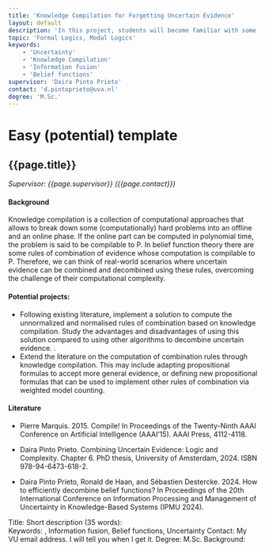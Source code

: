 ```yaml
---
title: 'Knowledge Compilation for Forgetting Uncertain Evidence'
layout: default
description: 'In this project, students will become familiar with some knowledge compilation techniques and rules for combining uncertain evidence. In particular, they will explore the advantages and disadvantages of using knowledge compilation for forgetting uncertain evidence.'
topic: 'Formal Logics, Modal Logics'
keywords: 
    - 'Uncertainty'
    - 'Knowledge Compilation'
    - 'Information fusion'
    - 'Belief functions'
supervisor: 'Daira Pinto Prieto'
contact: 'd.pintoprieto@uva.nl'
degree: 'M.Sc.'
---
```



# Easy (potential) template
<!-- The informtation below doesn´t need to be adjusted. It is automatically pulled from the frontmatter-->
## {{page.title}} 
*Supervisor: {{page.supervisor}} ({{page.contact}})*

#### Background
Knowledge compilation is a collection of computational approaches that allows to break down some (computationally) hard problems into an offline and an online phase. If the online part can be computed in polynomial time, the problem is said to be compilable to P. In belief function theory there are some rules of combination of evidence whose computation is compilable to P.  Therefore, we can think of real-world scenarios where uncertain evidence can be combined and decombined using these rules, overcoming the challenge of their computational complexity.


#### Potential projects:
- Following existing literature, implement a solution to compute the unnormalized and normalised rules of combination based on knowledge compilation. Study the advantages and disadvantages of using this solution compared to using other algorithms to decombine uncertain evidence. .
- Extend the literature on the computation of combination rules through knowledge compilation. This may include adapting propositional formulas to accept more general evidence, or defining new propositional formulas that can be used to implement other rules of combination via weighted model counting. 


#### Literature
- Pierre Marquis. 2015. Compile! In Proceedings of the Twenty-Ninth AAAI Conference on Artificial Intelligence (AAAI’15). AAAI Press, 4112-4118.

- Daira Pinto Prieto. Combining Uncertain Evidence: Logic and Complexity. Chapter 6. PhD thesis, University of Amsterdam, 2024. ISBN 978-94-6473-618-2.
- Daira Pinto Prieto, Ronald de Haan, and Sébastien Destercke. 2024. How to efficiently decombine belief functions? In Proceedings of the 20th International Conference on Information Processing and Management of Uncertainty in Knowledge-Based Systems (IPMU 2024).


Title: 
Short description (35 words):  
Keywords: , Information fusion, Belief functions, Uncertainty
Contact: My VU email address. I will tell you when I get it. 
Degree: M.Sc.
Background: 


